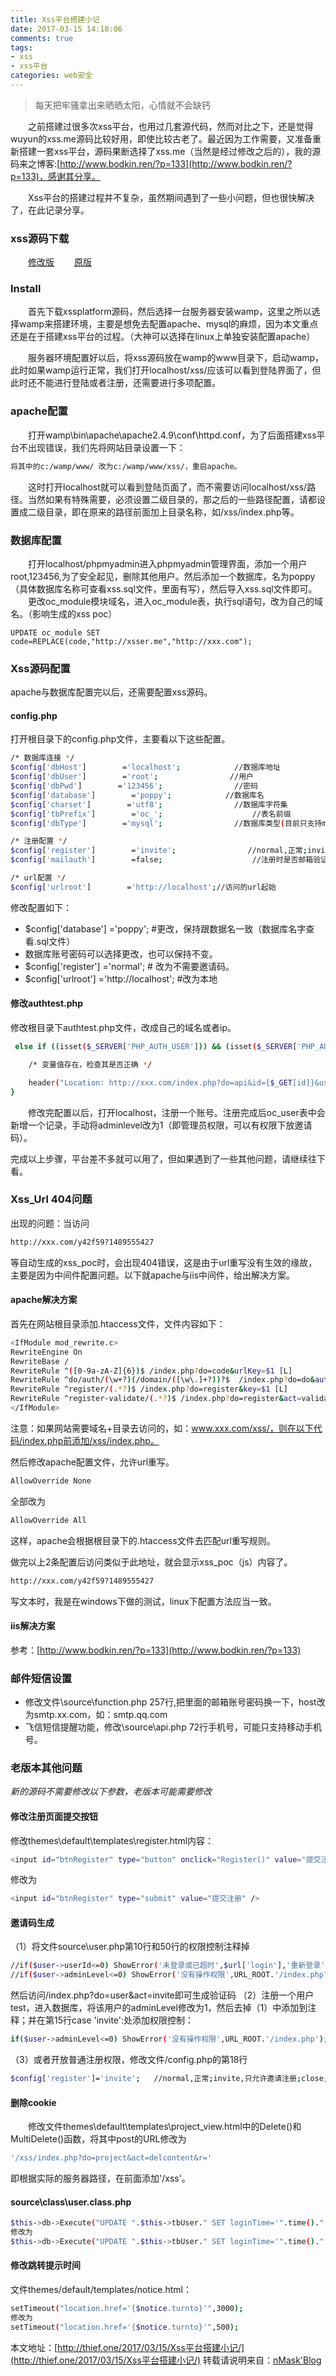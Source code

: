 ```yaml
---
title: Xss平台搭建小记
date: 2017-03-15 14:18:06
comments: true
tags: 
- xss
- xss平台
categories: web安全
---
```

<blockquote class="blockquote-center">每天把牢骚拿出来晒晒太阳，心情就不会缺钙</blockquote>

　　之前搭建过很多次xss平台，也用过几套源代码，然而对比之下，还是觉得wuyun的xss.me源码比较好用，即使比较古老了。最近因为工作需要，又准备重新搭建一套xss平台，源码果断选择了xss.me（当然是经过修改之后的），我的源码来之博客:[http://www.bodkin.ren/?p=133](http://www.bodkin.ren/?p=133)，感谢其分享。
<!--more -->
　　Xss平台的搭建过程并不复杂，虽然期间遇到了一些小问题，但也很快解决了，在此记录分享。

### xss源码下载
　　[修改版](https://git.oschina.net/nMask/Resource/raw/master/xss.me.new.zip)
　　[原版](https://git.oschina.net/nMask/Resource/raw/master/xss.me.old.zip)

### Install

　　首先下载xssplatform源码，然后选择一台服务器安装wamp，这里之所以选择wamp来搭建环境，主要是想免去配置apache、mysql的麻烦，因为本文重点还是在于搭建xss平台的过程。（大神可以选择在linux上单独安装配置apache）

　　服务器环境配置好以后，将xss源码放在wamp的www目录下，启动wamp，此时如果wamp运行正常，我们打开localhost/xss/应该可以看到登陆界面了，但此时还不能进行登陆或者注册，还需要进行多项配置。

### apache配置

　　打开wamp\bin\apache\apache2.4.9\conf\httpd.conf，为了后面搭建xss平台不出现错误，我们先将网站目录设置一下：
```bash
将其中的c:/wamp/www/ 改为c:/wamp/www/xss/，重启apache。
```
　　这时打开localhost就可以看到登陆页面了，而不需要访问localhost/xss/路径。当然如果有特殊需要，必须设置二级目录的，那之后的一些路径配置，请都设置成二级目录，即在原来的路径前面加上目录名称，如/xss/index.php等。

### 数据库配置
　　打开localhost/phpmyadmin进入phpmyadmin管理界面，添加一个用户root,123456,为了安全起见，删除其他用户。然后添加一个数据库，名为poppy（具体数据库名称可查看xss.sql文件，里面有写），然后导入xss.sql文件即可。
　　更改oc_module模块域名，进入oc_module表，执行sql语句，改为自己的域名。（影响生成的xss poc）
```bahs
UPDATE oc_module SET code=REPLACE(code,"http://xsser.me","http://xxx.com");
```
### Xss源码配置

apache与数据库配置完以后，还需要配置xss源码。

#### config.php

打开根目录下的config.php文件，主要看以下这些配置。
```bash
/* 数据库连接 */
$config['dbHost']        ='localhost';            //数据库地址
$config['dbUser']        ='root';                //用户
$config['dbPwd']        ='123456';                //密码
$config['database']        ='poppy';            //数据库名
$config['charset']        ='utf8';                //数据库字符集
$config['tbPrefix']        ='oc_';                    //表名前缀
$config['dbType']        ='mysql';                //数据库类型(目前只支持mysql)

/* 注册配置 */
$config['register']        ='invite';                //normal,正常;invite,只允许邀请注册;close,关闭注册功能
$config['mailauth']        =false;                    //注册时是否邮箱验证

/* url配置 */
$config['urlroot']        ='http://localhost';//访问的url起始
```
修改配置如下：

* $config['database']        ='poppy';  #更改，保持跟数据名一致（数据库名字查看.sql文件）
* 数据库账号密码可以选择更改，也可以保持不变。
* $config['register']          ='normal';             # 改为不需要邀请码。
* $config['urlroot']        ='http://localhost'; #改为本地

#### 修改authtest.php

修改根目录下authtest.php文件，改成自己的域名或者ip。
```bash
 else if ((isset($_SERVER['PHP_AUTH_USER'])) && (isset($_SERVER['PHP_AUTH_PW']))){

    /* 变量值存在，检查其是否正确 */

    header("Location: http://xxx.com/index.php?do=api&id={$_GET[id]}&username={$_SERVER[PHP_AUTH_USER]}&password={$_SERVER[PHP_AUTH_PW]}"); 
}
```
　　修改完配置以后，打开localhost，注册一个账号。注册完成后oc_user表中会新增一个记录，手动将adminlevel改为1（即管理员权限，可以有权限下放邀请码）。

完成以上步骤，平台差不多就可以用了，但如果遇到了一些其他问题，请继续往下看。

### Xss_Url 404问题

出现的问题：当访问
```bash
http://xxx.com/y42f59?1489555427
```
等自动生成的xss_poc时，会出现404错误，这是由于url重写没有生效的缘故，主要是因为中间件配置问题。以下就apache与iis中间件，给出解决方案。
#### apache解决方案

首先在网站根目录添加.htaccess文件，文件内容如下：
```bash
<IfModule mod_rewrite.c>
RewriteEngine On
RewriteBase /
RewriteRule ^([0-9a-zA-Z]{6})$ /index.php?do=code&urlKey=$1 [L]
RewriteRule ^do/auth/(\w+?)(/domain/([\w\.]+?))?$  /index.php?do=do&auth=$1&domain=$3 [L]
RewriteRule ^register/(.*?)$ /index.php?do=register&key=$1 [L]
RewriteRule ^register-validate/(.*?)$ /index.php?do=register&act=validate&key=$1 [L]
</IfModule>
```
注意：如果网站需要域名+目录去访问的，如：www.xxx.com/xss/，则在以下代码/index.php前添加/xss/index.php。

然后修改apache配置文件，允许url重写。
```bash
AllowOverride None
```
全部改为
```bash
AllowOverride All
```
这样，apache会根据根目录下的.htaccess文件去匹配url重写规则。

做完以上2条配置后访问类似于此地址，就会显示xss_poc（js）内容了。
```bash
http://xxx.com/y42f59?1489555427
```
写文本时，我是在windows下做的测试，linux下配置方法应当一致。

#### iis解决方案

参考：[http://www.bodkin.ren/?p=133](http://www.bodkin.ren/?p=133)

### 邮件短信设置

* 修改文件\source\function.php 257行,把里面的邮箱账号密码换一下，host改为smtp.xx.com，如：smtp.qq.com
* 飞信短信提醒功能，修改\source\api.php 72行手机号，可能只支持移动手机号。

### 老版本其他问题

*新的源码不需要修改以下参数，老版本可能需要修改*

#### 修改注册页面提交按钮

修改themes\default\templates\register.html内容：
```bash
<input id="btnRegister" type="button" onclick="Register()" value="提交注册" />
```
修改为
```bash
<input id="btnRegister" type="submit" value="提交注册" />
```

#### 邀请码生成

（1）将文件source\user.php第10行和50行的权限控制注释掉
```bash
//if($user->userId<=0) ShowError('未登录或已超时',$url['login'],'重新登录');
//if($user->adminLevel<=0) ShowError('没有操作权限',URL_ROOT.'/index.php?do=user&act=invite');
```
然后访问/index.php?do=user&act=invite即可生成验证码
（2）注册一个用户test，进入数据库，将该用户的adminLevel修改为1，然后去掉（1）中添加到注释；并在第15行case 'invite':处添加权限控制：
```bash
if($user->adminLevel<=0) ShowError('没有操作权限',URL_ROOT.'/index.php');
```
（3）或者开放普通注册权限，修改文件/config.php的第18行
```bash
$config['register']='invite';   //normal,正常;invite,只允许邀请注册;close,关闭注册功能
 ```
#### 删除cookie

　　修改文件themes\default\templates\project_view.html中的Delete()和MultiDelete()函数，将其中post的URL修改为
```bash
'/xss/index.php?do=project&act=delcontent&r='
```
即根据实际的服务器路径，在前面添加'/xss'。
 
#### source\class\user.class.php
```bash
$this->db->Execute("UPDATE ".$this->tbUser." SET loginTime='".time()."'");
修改为
$this->db->Execute("UPDATE ".$this->tbUser." SET loginTime='".time()."' where id={$row['id']}");
```
#### 修改跳转提示时间
文件themes/default/templates/notice.html：
```bash
setTimeout("location.href='{$notice.turnto}'",3000);
修改为
setTimeout("location.href='{$notice.turnto}'",500);
```


本文地址：[http://thief.one/2017/03/15/Xss平台搭建小记/](http://thief.one/2017/03/15/Xss平台搭建小记/)
转载请说明来自：[nMask'Blog](http://thief.one)